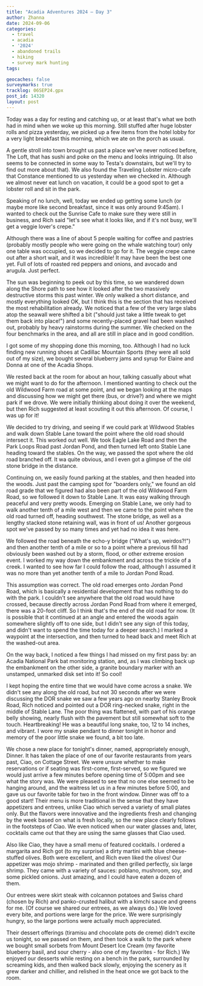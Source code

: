 ```yaml
---
title: "Acadia Adventures 2024 – Day 3"
author: Zhanna
date: 2024-09-06
categories: 
  - travel
  - acadia
  - '2024'
  - abandoned trails
  - hiking
  - survey mark hunting
tags:

geocaches: false
surveymarks: true
tracklog: 06SEP24.gpx
post_id: 14320
layout: post
---
```


Today was a day for resting and catching up, or at least that's what we both had in mind when we woke up this morning. Still stuffed after huge lobster rolls and pizza yesterday, we picked up a few items from the hotel lobby for a very light breakfast this morning, which we ate on the porch as usual.

A gentle stroll into town brought us past a place we've never noticed before, The Loft, that has sushi and poke on the menu and looks intriguing. (It also seems to be connected in some way to Testa's downstairs, but we'll try to find out more about that). We also found the Traveling Lobster micro-cafe that Constance mentioned to us yesterday when we checked in. Although we almost never eat lunch on vacation, it could be a good spot to get a lobster roll and sit in the park.

Speaking of no lunch, well, today we ended up getting some lunch (or maybe more like second breakfast, since it was only around 9:45am). I wanted to check out the Sunrise Cafe to make sure they were still in business, and Rich said "let's see what it looks like, and if it's not busy, we'll get a veggie lover's crepe."

Although there was a line of about 5 people waiting for coffee and pastries (probably mostly people who were going on the whale watching tour) only one table was occupied, so we decided to go for it. The veggie crepe came out after a short wait, and it was incredible! It may have been the best one yet. Full of lots of roasted red peppers and onions, and avocado and arugula. Just perfect. 

The sun was beginning to peek out by this time, so we wandered down along the Shore path to see how it looked after the two massively destructive storms this past winter. We only walked a short distance, and mostly everything looked OK, but I think this is the section that has received the most rehabilitation already. We noticed that a few of the very large slabs atop the seawall were shifted a bit ("should just take a little tweak to get them back into place!") and some recently-placed gravel had been washed out, probably by heavy rainstorms during the summer. We checked on the four benchmarks in the area, and all are still in place and in good condition.

I got some of my shopping done this morning, too. Although I had no luck finding new running shoes at Cadillac Mountain Sports (they were all sold out of my size), we bought several blueberry jams and syrup for Elaine and Donna at one of the Acadia Shops.

We rested back at the room for about an hour, talking casually about what we might want to do for the afternoon. I mentioned wanting to check out the old Wildwood Farm road at some point, and we began looking at the maps and discussing how we might get there (bus, or drive?) and where we might park if we drove. We were initially thinking about doing it over the weekend, but then Rich suggested at least scouting it out this afternoon. Of course, I was up for it!

We decided to try driving, and seeing if we could park at Wildwood Stables and walk down Stable Lane toward the point where the old road should intersect it. This worked out well. We took Eagle Lake Road and then the Park Loops Road past Jordan Pond, and then turned left onto Stable Lane heading toward the stables. On the way, we passed the spot where the old road branched off. It wa quite obvious, and I even got a glimpse of the old stone bridge in the distance.

Continuing on, we easily found parking at the stables, and then headed into the woods. Just past the camping spot for "boarders only," we found an old road grade that we figured had also been part of the old Wildwood Farm Road, so we followed it down to Stable Lane. It was easy walking through peaceful and very pretty woods. Emerging on Stable Lane, we only had to walk another tenth of a mile west and then we came to the point where the old road turned off, heading southwest. The stone bridge, as well as a lengthy stacked stone retaining wall, was in front of us! Another gorgeous spot we've passed by so many times and yet had no idea it was here.

We followed the road beneath the echo-y bridge ("What's up, weirdos?!") and then another tenth of a mile or so to a point where a previous fill had obviously been washed out by a storm, flood, or other extreme erosion event. I worked my way down the embankment and across the trickle of a creek. I wanted to see how far I could follow the road, although I assumed it was no more than yet another tenth of a mile to Jordan Pond Road.

This assumption was correct. The old road emerges onto Jordan Pond Road, which is basically a residential development that has nothing to do with the park. I couldn't see anywhere that the old road would have crossed, because directly across Jordan Pond Road from where it emerged, there was a 20-foot cliff. So I think that's the end of the old road for now. (It is possible that it continued at an angle and entered the woods again somewhere slightly off to one side, but I didn't see any sign of this today, and didn't want to spend the time today for a deeper search.) I marked a waypoint at the intersection, and then turned to head back and meet Rich at the washed-out area.

On the way back, I noticed a few things I had missed on my first pass by: an Acadia National Park bat monitoring station, and, as I was climbing back up the embankment on the other side, a granite boundary marker with an unstamped, unmarked disk set into it! So cool!

I kept hoping the entire time that we would have come across a snake. We didn't see any along the old road, but not 30 seconds after we were discussing the DOR snake we saw a few years ago on nearby Stanley Brook Road, Rich noticed and pointed out a DOR ring-necked snake, right in the middle of Stable Lane. The poor thing was flattened, with part of his orange belly showing, nearly flush with the pavement but still somewhat soft to the touch. Heartbreaking! He was a beautiful long snake, too, 12 to 14 inches, and vibrant. I wore my snake pendant to dinner tonight in honor and memory of the poor little snake we found, a bit too late.

We chose a new place for tonight's dinner, named, appropriately enough, Dinner. It has taken the place of one of our favorite restaurants from years past, Ciao, on Cottage Street. We were unsure whether to make reservations or if seating was first-come, first-served, so we figured we would just arrive a few minutes before opening time of 5:00pm and see what the story was. We were pleased to see that no one else seemed to be hanging around, and the waitress let us in a few minutes before 5:00, and gave us our favorite table for two in the front window. Dinner was off to a good start! Their menu is more traditional in the sense that they have appetizers and entrees, unlike Ciao which served a variety of small plates only. But the flavors were innovative and the ingredients fresh and changing by the week based on what is fresh locally, so the new place clearly follows in the footsteps of Ciao. We even noticed when our water glasses and, later, cocktails came out that they are using the same glasses that Ciao used.

Also like Ciao, they have a small menu of featured cocktails. I ordered a margarita and Rich got (to my surprise) a dirty martini with blue cheese-stuffed olives. Both were excellent, and Rich even liked the olives! Our appetizer was mojo shrimp - marinated and then grilled perfectly, six large shrimp. They came with a variety of sauces: poblano, mushroom, soy, and some pickled onions. Just amazing, and I could have eaten a dozen of them.

Our entrees were skirt steak with colcannon potatoes and Swiss chard (chosen by Rich) and panko-crusted halibut with a kimchi sauce and greens for me. (Of course we shared our entrees, as we always do.) We loved every bite, and portions were large for the price. We were surprisingly hungry, so the large portions were actually much appreciated.

Their dessert offerings (tiramisu and chocolate pots de creme) didn't excite us tonight, so we passed on them, and then took a walk to the park where we bought small sorbets from Mount Desert Ice Cream (my favorite blueberry basil, and sour cherry - also one of my favorites - for Rich.) We enjoyed our desserts while resting on a bench in the park, surrounded by screaming kids, and then walked back slowly, enjoying the scenery as it grew darker and chillier, and relished in the heat once we got back to the room.